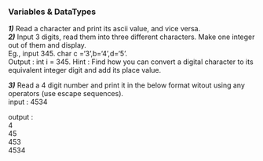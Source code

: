 ### Variables & DataTypes 
***1)*** Read a character and print its ascii value, and vice versa.  
***2)*** Input 3 digits, read them into three different characters. Make one integer out of them and display.  
Eg., input 345. char c =‘3’,b=‘4’,d=‘5’.   
Output : int i = 345.
Hint : Find how you can convert a digital character to its equivalent integer digit and add its place value.  

***3)*** Read a 4 digit number and print it in the below format witout using any operators (use escape sequences).  
input : 4534  

output :  
         4  
         45  
         453  
         4534
